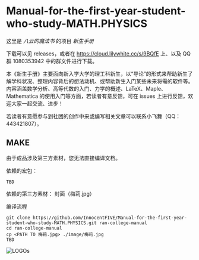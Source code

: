 # Manual-for-the-first-year-student-who-study-MATH.PHYSICS

这里是 *八云的魔法书* 的项目 *新生手册*

下载可以见 releases，或者在 https://cloud.lilywhite.cc/s/9BQfE 上、以及 QQ 群 1080353942 中的群文件进行下载。

本《新生手册》主要面向新入学大学的理工科新生，以“导论”的形式来帮助新生了解学科状况、整理内容背后的想法动机、或帮助新生入门某些未来将需的软件等。内容涵盖数学分析、高等代数的入门、力学的概述、LaTeX、Maple、Mathematica 的使用入门等方面，若读者有意反馈，可在 issues 上进行反馈，欢迎大家一起交流、进步！

若读者有意愿参与到社团的创作中来或编写相关文章可以联系小飞舞（QQ：443421807）。

## MAKE

由于成品涉及第三方素材，您无法直接编译文档。

依赖的宏包：
```
TBD
```

依赖的第三方素材：
封面（梅莉.jpg）

编译流程
```
git clone https://github.com/InnocentFIVE/Manual-for-the-first-year-student-who-study-MATH.PHYSICS.git ran-college-manual
cd ran-college-manual
cp <PATH TO 梅莉.jpg> ./image/梅莉.jpg
TBD
```

![LOGOs](https://user-images.githubusercontent.com/104732548/203782620-3a07c9c8-2b67-40d5-83b3-ba72dda31182.png)

